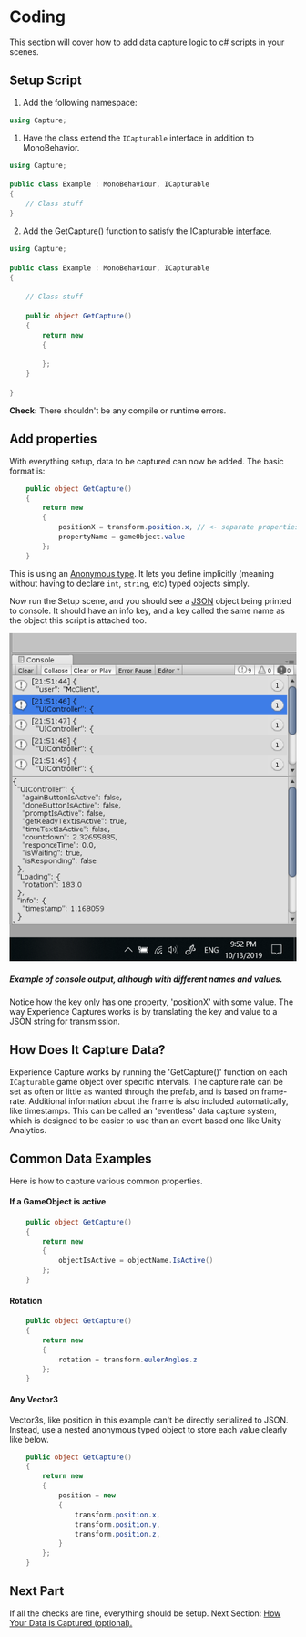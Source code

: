 # Coding

This section will cover how to add data capture logic to c# scripts in your scenes.

## Setup Script

1. Add the following namespace:

```csharp
using Capture;
```

1. Have the class extend the `ICapturable` interface in addition to MonoBehavior.

```csharp
using Capture;

public class Example : MonoBehaviour, ICapturable
{
	// Class stuff
}
```

2. Add the GetCapture() function to satisfy the ICapturable [interface](https://docs.microsoft.com/en-us/dotnet/csharp/language-reference/keywords/interface).

```csharp
using Capture;

public class Example : MonoBehaviour, ICapturable
{

    // Class stuff
	
    public object GetCapture() 
    {
        return new 
        {
            
        };
    }

}
```

**Check:** There shouldn't be any compile or runtime errors.

## Add properties 

With everything setup, data to be captured can now be added. The basic format is:

```csharp
    public object GetCapture()
    {
        return new
        {
            positionX = transform.position.x, // <- separate properties with a comma 
            propertyName = gameObject.value
        };
    }
```
This is using an [Anonymous type](https://docs.microsoft.com/en-us/dotnet/csharp/programming-guide/classes-and-structs/anonymous-types).
It lets you define implicitly (meaning without having to declare `int`, `string`, etc) typed objects simply.

Now run the Setup scene, and you should see a [JSON](https://www.newtonsoft.com/json) object
being printed to console. It should have an info key, and a key called the same name as the
object this script is attached too.

![Example console](images/console.png)

##### Example of console output, although with different names and values. 

Notice how the key only has one property, 'positionX' with some value. 
The way Experience Captures works is by translating the key and value to a JSON string 
for transmission. 

## How Does It Capture Data?

Experience Capture works by running the 'GetCapture()' function on each `ICapturable`
game object over specific intervals. The capture rate can be set as often or little 
as wanted through the prefab, and is based on frame-rate. Additional information 
about the frame is also included automatically, like timestamps. This can be called 
an 'eventless' data capture system, which is designed to be easier to use than
an event based one like Unity Analytics. 

## Common Data Examples

Here is how to capture various common properties.

#### If a GameObject is active

```csharp
    public object GetCapture()
    {
        return new
        {
            objectIsActive = objectName.IsActive()
        };
    }
```

#### Rotation


```csharp
    public object GetCapture()
    {
        return new
        {
            rotation = transform.eulerAngles.z
        };
    }
```

#### Any Vector3

Vector3s, like position in this example can't be directly serialized to JSON.
Instead, use a nested anonymous typed object to store each value clearly like below.  

```csharp
    public object GetCapture()
    {
        return new
        {
            position = new
            {
                transform.position.x,
                transform.position.y,
                transform.position.z,
            }
        };
    }
```

## Next Part

If all the checks are fine, everything should be setup. Next Section: [How Your Data is Captured (optional).](About-Capture.md)